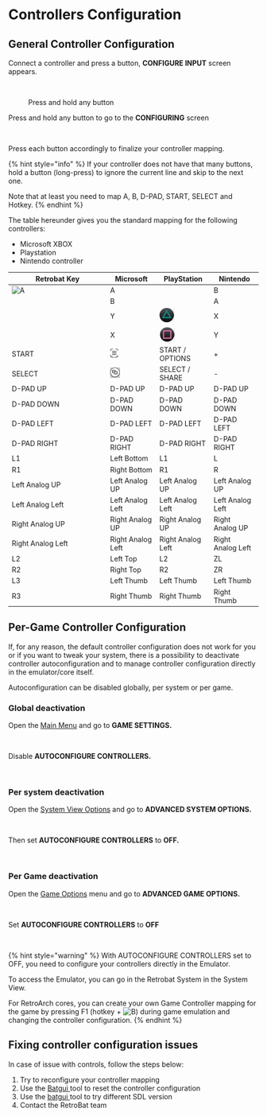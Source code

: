 # Controllers Configuration

## General Controller Configuration

Connect a controller and press a button, **CONFIGURE INPUT** screen appears.

<figure><img src="https://i.imgur.com/C8T3fn5.png" alt=""><figcaption><p>Press and hold any button</p></figcaption></figure>

Press and hold any button to go to the **CONFIGURING** screen

<div align="left">

<figure><img src="https://i.imgur.com/NhgVTbZ.png" alt=""><figcaption></figcaption></figure>

</div>

Press each button accordingly to finalize your controller mapping.

{% hint style="info" %}
If your controller does not have that many buttons, hold a button (long-press) to ignore the current line and skip to the next one.

Note that at least you need to map A, B, D-PAD, START, SELECT and Hotkey.
{% endhint %}

The table hereunder gives you the standard mapping for the following controllers:

* Microsoft XBOX
* Playstation
* Nintendo controller

<table><thead><tr><th width="184">Retrobat Key</th><th>Microsoft</th><th>PlayStation</th><th>Nintendo</th></tr></thead><tbody><tr><td><img src="../.gitbook/assets/image (1) (2) (1).png" alt="A"></td><td>A</td><td><img src="../.gitbook/assets/image (11).png" alt=""></td><td>B</td></tr><tr><td><img src="../.gitbook/assets/image (4) (1).png" alt=""></td><td>B</td><td><img src="../.gitbook/assets/image (8) (1).png" alt=""></td><td>A</td></tr><tr><td><img src="../.gitbook/assets/image (3) (1) (2).png" alt=""></td><td>Y</td><td><img src="../.gitbook/assets/image (7).png" alt=""></td><td>X</td></tr><tr><td><img src="../.gitbook/assets/image (2) (1) (1).png" alt="" data-size="line"></td><td>X</td><td><img src="../.gitbook/assets/image (10).png" alt=""></td><td>Y</td></tr><tr><td>START</td><td><img src="../.gitbook/assets/image (5) (1).png" alt=""></td><td>START / OPTIONS</td><td>+</td></tr><tr><td>SELECT</td><td><img src="../.gitbook/assets/image (6) (1).png" alt=""></td><td>SELECT / SHARE</td><td>-</td></tr><tr><td>D-PAD UP</td><td>D-PAD UP</td><td>D-PAD UP</td><td>D-PAD UP</td></tr><tr><td>D-PAD DOWN</td><td>D-PAD DOWN</td><td>D-PAD DOWN</td><td>D-PAD DOWN</td></tr><tr><td>D-PAD LEFT</td><td>D-PAD LEFT</td><td>D-PAD LEFT</td><td>D-PAD LEFT</td></tr><tr><td>D-PAD RIGHT</td><td>D-PAD RIGHT</td><td>D-PAD RIGHT</td><td>D-PAD RIGHT</td></tr><tr><td>L1</td><td>Left Bottom</td><td>L1</td><td>L</td></tr><tr><td>R1</td><td>Right Bottom</td><td>R1</td><td>R</td></tr><tr><td>Left Analog UP</td><td>Left Analog UP</td><td>Left Analog UP</td><td>Left Analog UP</td></tr><tr><td>Left Analog Left</td><td>Left Analog Left</td><td>Left Analog Left</td><td>Left Analog Left</td></tr><tr><td>Right Analog UP</td><td>Right Analog UP</td><td>Right Analog UP</td><td>Right Analog UP</td></tr><tr><td>Right Analog Left</td><td>Right Analog Left</td><td>Right Analog Left</td><td>Right Analog Left</td></tr><tr><td>L2</td><td>Left Top</td><td>L2</td><td>ZL</td></tr><tr><td>R2</td><td>Right Top</td><td>R2</td><td>ZR</td></tr><tr><td>L3</td><td>Left Thumb</td><td>Left Thumb</td><td>Left Thumb</td></tr><tr><td>R3</td><td>Right Thumb</td><td>Right Thumb</td><td>Right Thumb</td></tr></tbody></table>

## Per-Game Controller Configuration

If, for any reason, the default controller configuration does not work for you or if you want to tweak your system, there is a possibility to deactivate controller autoconfiguration and to manage controller configuration directly in the emulator/core itself.

Autoconfiguration can be disabled globally, per system or per game.

### **Global deactivation**

Open the [Main Menu](../navigation/main-menu.md) and go to **GAME SETTINGS.**

<div align="left">

<figure><img src="https://i.imgur.com/LL6eTfL.png" alt=""><figcaption></figcaption></figure>

</div>

Disable **AUTOCONFIGURE CONTROLLERS.**

<div align="left">

<figure><img src="https://i.imgur.com/USc60bs.png" alt=""><figcaption></figcaption></figure>

</div>

### **Per system d**eactivation

Open the [System View Options](../navigation/view-options.md) and go to **ADVANCED SYSTEM OPTIONS.**

<div align="left">

<figure><img src="https://i.imgur.com/OwqDv4H.png" alt=""><figcaption></figcaption></figure>

</div>

Then set **AUTOCONFIGURE CONTROLLERS** to **OFF.**

<div align="left">

<figure><img src="https://i.imgur.com/DnYtGMf.png" alt=""><figcaption></figcaption></figure>

</div>

### **Per Game d**eactivation

Open the [Game Options](../navigation/game-options.md) menu and go to **ADVANCED GAME OPTIONS.**

<div align="left">

<figure><img src="https://i.imgur.com/tUJldiK.png" alt=""><figcaption></figcaption></figure>

</div>

Set **AUTOCONFIGURE CONTROLLERS** to **OFF**

<div align="left">

<figure><img src="https://i.imgur.com/b6Z10Rc.png" alt=""><figcaption></figcaption></figure>

</div>

{% hint style="warning" %}
With AUTOCONFIGURE CONTROLLERS set to OFF, you need to configure your controllers directly in the Emulator.

To access the Emulator, you can go in the Retrobat System in the System View.

For RetroArch cores, you can create your own Game Controller mapping for the game by pressing F1 (hotkey + ![B](<../.gitbook/assets/image (4) (1).png>)) during game emulation and changing the controller configuration.
{% endhint %}

## Fixing controller configuration issues

In case of issue with controls, follow the steps below:&#x20;

1. Try to reconfigure your controller mapping
2. Use the [Batgui ](../advanced-features/batgui.md#change-sdl-library-version-and-reset-controller-configuration)tool to reset the controller configuration
3. Use the [batgui ](../advanced-features/batgui.md#change-sdl-library-version-and-reset-controller-configuration)tool to try different SDL version
4. Contact the RetroBat team
